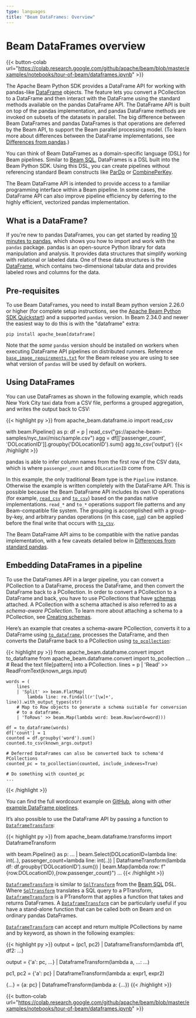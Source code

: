 ```yaml
---
type: languages
title: "Beam DataFrames: Overview"
---
```

<!--
Licensed under the Apache License, Version 2.0 (the "License");
you may not use this file except in compliance with the License.
You may obtain a copy of the License at

http://www.apache.org/licenses/LICENSE-2.0

Unless required by applicable law or agreed to in writing, software
distributed under the License is distributed on an "AS IS" BASIS,
WITHOUT WARRANTIES OR CONDITIONS OF ANY KIND, either express or implied.
See the License for the specific language governing permissions and
limitations under the License.
-->

# Beam DataFrames overview

{{< button-colab url="https://colab.research.google.com/github/apache/beam/blob/master/examples/notebooks/tour-of-beam/dataframes.ipynb" >}}

The Apache Beam Python SDK provides a DataFrame API for working with pandas-like [DataFrame](https://pandas.pydata.org/pandas-docs/stable/reference/api/pandas.DataFrame.html) objects. The feature lets you convert a PCollection to a DataFrame and then interact with the DataFrame using the standard methods available on the pandas DataFrame API. The DataFrame API is built on top of the pandas implementation, and pandas DataFrame methods are invoked on subsets of the datasets in parallel. The big difference between Beam DataFrames and pandas DataFrames is that operations are deferred by the Beam API, to support the Beam parallel processing model. (To learn more about differences between the DataFrame implementations, see [Differences from pandas](/documentation/dsls/dataframes/differences-from-pandas/).)

You can think of Beam DataFrames as a domain-specific language (DSL) for Beam pipelines. Similar to [Beam SQL](https://beam.apache.org/documentation/dsls/sql/overview/), DataFrames is a DSL built into the Beam Python SDK. Using this DSL, you can create pipelines without referencing standard Beam constructs like [ParDo](https://beam.apache.org/documentation/transforms/python/elementwise/pardo/) or [CombinePerKey](https://beam.apache.org/documentation/transforms/python/aggregation/combineperkey/).

The Beam DataFrame API is intended to provide access to a familiar programming interface within a Beam pipeline. In some cases, the DataFrame API can also improve pipeline efficiency by deferring to the highly efficient, vectorized pandas implementation.

## What is a DataFrame?

If you’re new to pandas DataFrames, you can get started by reading [10 minutes to pandas](https://pandas.pydata.org/pandas-docs/stable/user_guide/10min.html), which shows you how to import and work with the `pandas` package. pandas is an open-source Python library for data manipulation and analysis. It provides data structures that simplify working with relational or labeled data. One of these data structures is the [DataFrame](https://pandas.pydata.org/pandas-docs/stable/reference/api/pandas.DataFrame.html), which contains two-dimensional tabular data and provides labeled rows and columns for the data.

## Pre-requisites

To use Beam DataFrames, you need to install Beam python version 2.26.0 or higher (for complete setup instructions, see the [Apache Beam Python SDK Quickstart](https://beam.apache.org/get-started/quickstart-py/)) and a supported `pandas` version. In Beam 2.34.0 and newer the easiest way to do this is with the "dataframe" extra:

```
pip install apache_beam[dataframe]
```

Note that the _same_ `pandas` version should be installed on workers when executing DataFrame API pipelines on distributed runners.  Reference [`base_image_requirements.txt`](https://github.com/apache/beam/blob/master/sdks/python/container/base_image_requirements.txt) for the Beam release you are using to see what version of `pandas` will be used by default on workers.

## Using DataFrames
You can use DataFrames as shown in the following example, which reads New York City taxi data from a CSV file, performs a grouped aggregation, and writes the output back to CSV:

{{< highlight py >}}
from apache_beam.dataframe.io import read_csv

with beam.Pipeline() as p:
  df = p | read_csv("gs://apache-beam-samples/nyc_taxi/misc/sample.csv")
  agg = df[['passenger_count', 'DOLocationID']].groupby('DOLocationID').sum()
  agg.to_csv('output')
{{< /highlight >}}

pandas is able to infer column names from the first row of the CSV data, which is where `passenger_count` and `DOLocationID` come from.

In this example, the only traditional Beam type is the `Pipeline` instance. Otherwise the example is written completely with the DataFrame API. This is possible because the Beam DataFrame API includes its own IO operations (for example, [`read_csv`][pydoc_read_csv] and [`to_csv`][pydoc_to_csv]) based on the pandas native implementations. `read_*` and `to_*` operations support file patterns and any Beam-compatible file system. The grouping is accomplished with a group-by-key, and arbitrary pandas operations (in this case, [`sum`][pydoc_sum]) can be applied before the final write that occurs with [`to_csv`][pydoc_to_csv].

The Beam DataFrame API aims to be compatible with the native pandas implementation, with a few caveats detailed below in [Differences from standard pandas](/documentation/dsls/dataframes/differences-from-pandas/).

## Embedding DataFrames in a pipeline

To use the DataFrames API in a larger pipeline, you can convert a PCollection to a DataFrame, process the DataFrame, and then convert the DataFrame back to a PCollection. In order to convert a PCollection to a DataFrame and back, you have to use PCollections that have [schemas](https://beam.apache.org/documentation/programming-guide/#what-is-a-schema) attached. A PCollection with a schema attached is also referred to as a *schema-aware PCollection*. To learn more about attaching a schema to a PCollection, see [Creating schemas](https://beam.apache.org/documentation/programming-guide/#creating-schemas).

Here’s an example that creates a schema-aware PCollection, converts it to a DataFrame using [`to_dataframe`][pydoc_to_dataframe], processes the DataFrame, and then converts the DataFrame back to a PCollection using [`to_pcollection`][pydoc_to_pcollection]:

<!-- TODO(BEAM-11480): Convert these examples to snippets -->
{{< highlight py >}}
from apache_beam.dataframe.convert import to_dataframe
from apache_beam.dataframe.convert import to_pcollection
...
    # Read the text file[pattern] into a PCollection.
    lines = p | 'Read' >> ReadFromText(known_args.input)

    words = (
        lines
        | 'Split' >> beam.FlatMap(
            lambda line: re.findall(r'[\w]+', line)).with_output_types(str)
        # Map to Row objects to generate a schema suitable for conversion
        # to a dataframe.
        | 'ToRows' >> beam.Map(lambda word: beam.Row(word=word)))

    df = to_dataframe(words)
    df['count'] = 1
    counted = df.groupby('word').sum()
    counted.to_csv(known_args.output)

    # Deferred DataFrames can also be converted back to schema'd PCollections
    counted_pc = to_pcollection(counted, include_indexes=True)

    # Do something with counted_pc
    ...
{{< /highlight >}}

You can find the full wordcount example on
[GitHub](https://github.com/apache/beam/blob/master/sdks/python/apache_beam/examples/dataframe/wordcount.py),
along with other [example DataFrame pipelines](https://github.com/apache/beam/blob/master/sdks/python/apache_beam/examples/dataframe/).

It’s also possible to use the DataFrame API by passing a function to [`DataframeTransform`][pydoc_DataframeTransform]:

{{< highlight py >}}
from apache_beam.dataframe.transforms import DataframeTransform

with beam.Pipeline() as p:
  ...
  | beam.Select(DOLocationID=lambda line: int(..),
                passenger_count=lambda line: int(..))
  | DataframeTransform(lambda df: df.groupby('DOLocationID').sum())
  | beam.Map(lambda row: f"{row.DOLocationID},{row.passenger_count}")
  ...
{{< /highlight >}}

[`DataframeTransform`][pydoc_DataframeTransform] is similar to [`SqlTransform`][pydoc_SqlTransform] from the [Beam SQL](https://beam.apache.org/documentation/dsls/sql/overview/) DSL. Where [`SqlTransform`][pydoc_SqlTransform] translates a SQL query to a PTransform, [`DataframeTransform`][pydoc_DataframeTransform] is a PTransform that applies a function that takes and returns DataFrames. A [`DataframeTransform`][pydoc_DataframeTransform] can be particularly useful if you have a stand-alone function that can be called both on Beam and on ordinary pandas DataFrames.

[`DataframeTransform`][pydoc_DataframeTransform] can accept and return multiple PCollections by name and by keyword, as shown in the following examples:

{{< highlight py >}}
output = (pc1, pc2) | DataframeTransform(lambda df1, df2: ...)

output = {'a': pc, ...} | DataframeTransform(lambda a, ...: ...)

pc1, pc2 = {'a': pc} | DataframeTransform(lambda a: expr1, expr2)

{...} = {a: pc} | DataframeTransform(lambda a: {...})
{{< /highlight >}}

[pydoc_read_csv]: https://beam.apache.org/releases/pydoc/current/apache_beam.dataframe.io.html#apache_beam.dataframe.io.read_csv
[pydoc_to_csv]: https://beam.apache.org/releases/pydoc/current/apache_beam.dataframe.frames.html#apache_beam.dataframe.frames.DeferredDataFrame.to_csv
[pydoc_sum]: https://beam.apache.org/releases/pydoc/current/apache_beam.dataframe.frames.html#apache_beam.dataframe.frames.DeferredDataFrame.sum
[pydoc_DataframeTransform]: https://beam.apache.org/releases/pydoc/current/apache_beam.dataframe.transforms.html#apache_beam.dataframe.transforms.DataframeTransform
[pydoc_SqlTransform]: https://beam.apache.org/releases/pydoc/current/apache_beam.transforms.sql.html#apache_beam.transforms.sql.SqlTransform
[pydoc_to_dataframe]: https://beam.apache.org/releases/pydoc/current/apache_beam.dataframe.convert.html#apache_beam.dataframe.convert.to_dataframe
[pydoc_to_pcollection]: https://beam.apache.org/releases/pydoc/current/apache_beam.dataframe.convert.html#apache_beam.dataframe.convert.to_pcollection

{{< button-colab url="https://colab.research.google.com/github/apache/beam/blob/master/examples/notebooks/tour-of-beam/dataframes.ipynb" >}}
